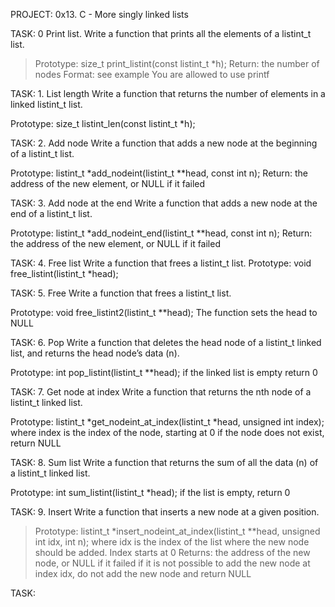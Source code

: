 PROJECT: 0x13. C - More singly linked lists

TASK: 0 Print list.
Write a function that prints all the elements of a listint_t list.

> Prototype: size_t print_listint(const listint_t *h);
> Return: the number of nodes
> Format: see example
> You are allowed to use printf

TASK: 1. List length
Write a function that returns the number of elements in a linked listint_t list.

Prototype: size_t listint_len(const listint_t *h);

TASK: 2. Add node
Write a function that adds a new node at the beginning of a listint_t list.

Prototype: listint_t *add_nodeint(listint_t **head, const int n);
Return: the address of the new element, or NULL if it failed

TASK: 3. Add node at the end
Write a function that adds a new node at the end of a listint_t list.

Prototype: listint_t *add_nodeint_end(listint_t **head, const int n);
Return: the address of the new element, or NULL if it failed

TASK: 4. Free list
Write a function that frees a listint_t list.
Prototype: void free_listint(listint_t *head);

TASK: 5. Free
Write a function that frees a listint_t list.

Prototype: void free_listint2(listint_t **head);
The function sets the head to NULL

TASK: 6. Pop
Write a function that deletes the head node of a listint_t linked list, and returns the head node’s data (n).

Prototype: int pop_listint(listint_t **head);
if the linked list is empty return 0

TASK: 7. Get node at index
Write a function that returns the nth node of a listint_t linked list.

Prototype: listint_t *get_nodeint_at_index(listint_t *head, unsigned int index);
where index is the index of the node, starting at 0
if the node does not exist, return NULL

TASK: 8. Sum list
Write a function that returns the sum of all the data (n) of a listint_t linked list.

Prototype: int sum_listint(listint_t *head);
if the list is empty, return 0

TASK: 9. Insert
Write a function that inserts a new node at a given position.

> Prototype: listint_t *insert_nodeint_at_index(listint_t **head, unsigned int idx, int n);
> where idx is the index of the list where the new node should be added. Index starts at 0
> Returns: the address of the new node, or NULL if it failed
> if it is not possible to add the new node at index idx, do not add the new node and return NULL

TASK: 
